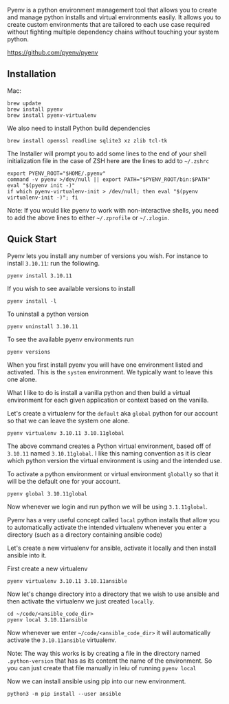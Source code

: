  Pyenv is a python environment management tool that allows you to create and manage python installs and virtual environments easily. It allows you to create custom environments that are tailored to each use case required without fighting multiple dependency chains without touching your system python.

 https://github.com/pyenv/pyenv

## Installation

 
Mac:

 ```
 brew update
 brew install pyenv
 brew install pyenv-virtualenv
 ```

We also need to install Python build dependencies

```
brew install openssl readline sqlite3 xz zlib tcl-tk
```


 The Installer will prompt you to add some lines to the end of your shell initialization file in the case of ZSH here are the lines to add to `~/.zshrc`

 ```
export PYENV_ROOT="$HOME/.pyenv"
command -v pyenv >/dev/null || export PATH="$PYENV_ROOT/bin:$PATH"
eval "$(pyenv init -)"
if which pyenv-virtualenv-init > /dev/null; then eval "$(pyenv virtualenv-init -)"; fi
```
Note: If you would like pyenv to work with non-interactive shells, you need to add the above lines to either `~/.zprofile` or `~/.zlogin`.



## Quick Start

Pyenv lets you install any number of versions you wish. For instance to install `3.10.11`: run the following.

```
pyenv install 3.10.11
```

If you wish to see available versions to install

```
pyenv install -l
```

To uninstall a python version

```
pyenv uninstall 3.10.11
```

To see the available pyenv environments run

```
pyenv versions
```

When you first install pyenv you will have one environment listed and activated. This is the `system` environment. We typically want to leave this one alone.

What I like to do is install a vanilla python and then build a virtual environment for each given application or context based on the vanilla.

Let's create a virtualenv for the `default` aka `global` python for our account so that we can leave the system one alone.

```
pyenv virtualenv 3.10.11 3.10.11global
```

The above command creates a Python virtual environment, based off of `3.10.11` named `3.10.11global`. I like this naming convention as it is clear which python version the virtual environment is using and the intended use.

To activate a python environment or virtual environment `globally` so that it will be the default one for your account.

```
pyenv global 3.10.11global
```

Now whenever we login and run python we will be using `3.1.11global`.


Pyenv has a very useful concept called `local` python installs that allow you to automatically activate the intended virtualenv whenever you enter a directory (such as a directory containing ansible code)


Let's create a new virtualenv for ansible, activate it locally and then install ansible into it.

First create a new virtualenv
```
pyenv virtualenv 3.10.11 3.10.11ansible
```

Now let's change directory into a directory that we wish to use ansible and then activate the virtualenv we just created `locally`.

```
cd ~/code/<ansible_code_dir>
pyenv local 3.10.11ansible
```

Now whenever we enter `~/code/<ansible_code_dir>` it will automatically activate the `3.10.11ansible` virtualenv.

Note: The way this works is by creating a file in the directory named `.python-version` that has as its content the name of the environment. So you can just create that file manually in leiu of running `pyenv local`

Now we can install ansible using pip into our new environment.

```
python3 -m pip install --user ansible
```